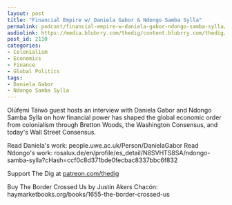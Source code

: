 ```yaml
---
layout: post
title: "Financial Empire w/ Daniela Gabor & Ndongo Samba Sylla"
permalink: podcast/financial-empire-w-daniela-gabor-ndongo-samba-sylla/
audiolink: https://media.blubrry.com/thedig/content.blubrry.com/thedig/The_Dig-EP_342-Sylla-Gabor.mp3
post_id: 2110
categories: 
- Colonialism
- Economics
- Finance
- Global Politics
tags: 
- Daniela Gabor
- Ndongo Samba Sylla
---
```


Olúfẹmi Táíwò guest hosts an interview with Daniela Gabor and Ndongo Samba Sylla on how financial power has shaped the global economic order from colonialism through Bretton Woods, the Washington Consensus, and today's Wall Street Consensus. 

Read Daniela's work: people.uwe.ac.uk/Person/DanielaGabor
Read Ndongo's work: rosalux.de/en/profile/es_detail/N8SVHTS8SA/ndongo-samba-sylla?cHash=ccf0c8d371bde0fecbac8337bbc6f832

Support The Dig at [patreon.com/thedig](patreon.com/thedig)

Buy The Border Crossed Us by Justin Akers Chacón: haymarketbooks.org/books/1655-the-border-crossed-us